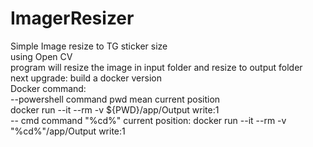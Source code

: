 # ImagerResizer
Simple Image resize to TG sticker size<br />
using Open CV<br />
program will resize the image in input folder and resize to output folder<br />
next upgrade: build a docker version<br />
Docker command:<br />
--powershell command pwd mean current position <br />
docker run --it --rm -v ${PWD}/app/Output write:1 <br />
-- cmd command "%cd%" current position:
docker run --it --rm -v "%cd%"/app/Output write:1 <br />